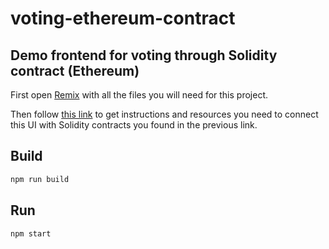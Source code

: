 # voting-ethereum-contract
## Demo frontend for voting through Solidity contract (Ethereum)

First open [Remix](http://remix-alpha.ethereum.org/#optimize=false&version=soljson-v0.4.20+commit.3155dd80.js&gist=1483e5599012c3783def91ead259ece8) with all the files you will need for this project.

Then follow [this link](https://gist.github.com/anonymous/1483e5599012c3783def91ead259ece8) to get instructions and resources you need to connect this UI with Solidity contracts you found in the previous link.


## Build

```sh
npm run build
```

## Run
```sh
npm start
```




